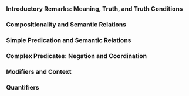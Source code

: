 ### Introductory Remarks: Meaning, Truth, and Truth Conditions

### Compositionality and Semantic Relations

### Simple Predication and Semantic Relations

### Complex Predicates: Negation and Coordination

### Modifiers and Context

### Quantifiers

